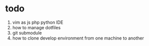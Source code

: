 # todo 
1. vim as js php python IDE
2. how to manage dotfiles
3. git submodule
4. how to clone develop environment from one machine to another


